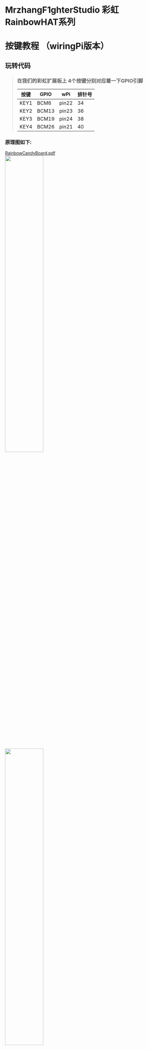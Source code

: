 # MrzhangF1ghterStudio 彩虹RainbowHAT系列
# 按键教程 （wiringPi版本）

## 玩转代码
> ### 在我们的彩虹扩展板上 4个按键分别对应着一下GPIO引脚
> |按键 | GPIO | wPi |排针号|
> |----|-----|-----|-----|
> |KEY1|BCM6 |pin22| 34  |    
> |KEY2|BCM13|pin23| 36  |
> |KEY3|BCM19|pin24| 38  |
> |KEY4|BCM26|pin21| 40  |

### 原理图如下:
[RainbowCandyBoard.pdf](https://github.com/MrzhangF1ghter/RainbowCandyBoard/blob/master/schematic/RainbowCandyBoard.pdf)<br>
<img src="https://github.com/MrzhangF1ghter/RainbowCandyBoard/blob/master/key/schematic/key.png" width=50% height=50%/><br>
<img src="https://github.com/MrzhangF1ghter/RainbowCandyBoard/blob/master/key/schematic/key_pin.png" width=50% height=50%/><br>
> 我们采用的是跳帽来连接IO口，你可以在彩虹板上看到有一排彩虹色的跳帽，找到KEY1、KEY2、KEY3、KEY4，那就是与IO连接的端口，具体端口号请看原理图。
> 当我们想接自己io的时候，可以将跳帽拔开，那么板上的外设就和io口断开了，然后插上你想接的外设即可。

首先先用gedit、pluma、vim等文本编辑工具打开该文件夹下的key.c,如下，我们可以看看注释进行理解。
```C
#include<stdio.h>
#include<unistd.h>
#include<wiringPi.h>//wiringPi路径
int main()
{
		int leds_pin[4]={0,2,3,21};//存放led对应gpio引脚号的数组
		int keys_pin[4]={22,23,24,25};//存放led对应gpio引脚号的数组
		int i,count=0;//计数变量
		printf("Welcome to IODevelopBoard!\n");
		printf("KEYs test,wiringPi version\n");
		wiringPiSetup();//wiringPi库初始化
		/*用循环一条语句设置完所有按键引脚为OUTPUT模式，
		函数原型digitalWrite (int pin, int value)*/
		for(i=0;i<4;i++)
		{
			//LED初始化
			pinMode(leds_pin[i],OUTPUT);
			digitalWrite(leds_pin[i],HIGH);//初始化为高电平
			//按键初始化
			pinMode(keys_pin[i],INPUT);
			pullUpDnControl(keys_pin[i],PUD_UP);
		}
		
		while(1)//流水灯
		{
			//扫描按键法
			for(int i=0;i<4;i++)
			{
				if(!digitalRead(keys_pin[i]))
				{
						delay(100);
						if(!digitalRead(keys_pin[i]))
						{
							while(!digitalRead(keys_pin[i]));//等待松手
						}
						printf("key%d has pressed!\n",i+1);
						count++;
						if(count%2==0)
							digitalWrite(leds_pin[i],LOW);//通过一个变量来颠倒灯的状态
						else
							digitalWrite(leds_pin[i],HIGH);//初始化为高电平
						if(count==2)
							count=0;
				}
			}
		}
	}
```
## 玩
> 当我们修改了代码后想运行时，必须将其编译成可执行文件，在此我们需要用到gcc工具，树莓派默认已安装好，若无，则百度相关教程安装好<br>
> 编译指令如下 `gcc -o 目标文件名 源文件名` -o的意思为输出可执行文件<br>
> 例:`gcc -o key key.c -lwiringPi` <br>
> 若无错误，则将会生成目标文件名的可执行文件，如有错误，请根据编译器提示排错。<br>
> 执行验证
> `./目标文件名`
> 例<br>
> `./key`
> 按了回车后，按下按键将会打印键值，LED灯会亮灭<br>
> 按下`Ctrl+C`结束程序<br>

